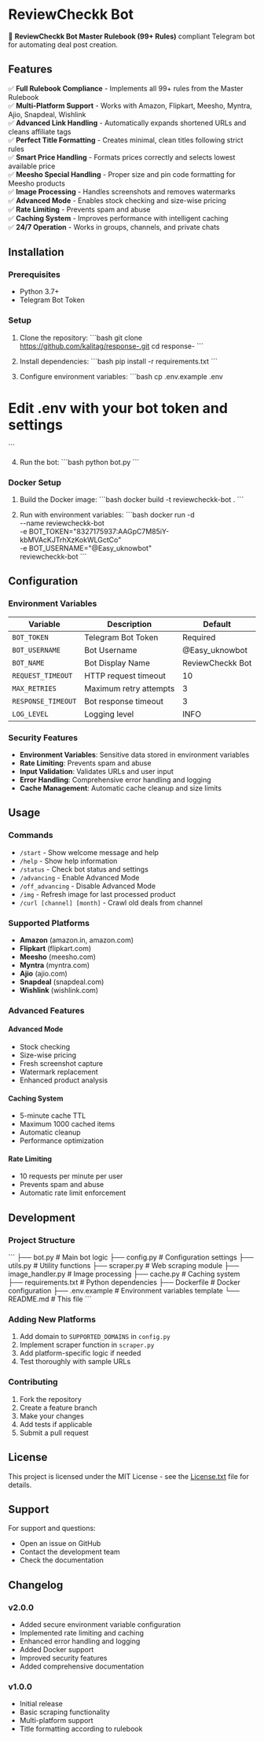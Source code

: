 # ReviewCheckk Bot

📖 **ReviewCheckk Bot Master Rulebook (99+ Rules)** compliant Telegram bot for automating deal post creation.

## Features

✅ **Full Rulebook Compliance** - Implements all 99+ rules from the Master Rulebook  
✅ **Multi-Platform Support** - Works with Amazon, Flipkart, Meesho, Myntra, Ajio, Snapdeal, Wishlink  
✅ **Advanced Link Handling** - Automatically expands shortened URLs and cleans affiliate tags  
✅ **Perfect Title Formatting** - Creates minimal, clean titles following strict rules  
✅ **Smart Price Handling** - Formats prices correctly and selects lowest available price  
✅ **Meesho Special Handling** - Proper size and pin code formatting for Meesho products  
✅ **Image Processing** - Handles screenshots and removes watermarks  
✅ **Advanced Mode** - Enables stock checking and size-wise pricing  
✅ **Rate Limiting** - Prevents spam and abuse  
✅ **Caching System** - Improves performance with intelligent caching  
✅ **24/7 Operation** - Works in groups, channels, and private chats

## Installation

### Prerequisites

- Python 3.7+
- Telegram Bot Token

### Setup

1. Clone the repository:
\`\`\`bash
git clone https://github.com/kalitag/response-.git
cd response-
\`\`\`

2. Install dependencies:
\`\`\`bash
pip install -r requirements.txt
\`\`\`

3. Configure environment variables:
\`\`\`bash
cp .env.example .env
# Edit .env with your bot token and settings
\`\`\`

4. Run the bot:
\`\`\`bash
python bot.py
\`\`\`

### Docker Setup

1. Build the Docker image:
\`\`\`bash
docker build -t reviewcheckk-bot .
\`\`\`

2. Run with environment variables:
\`\`\`bash
docker run -d \
  --name reviewcheckk-bot \
  -e BOT_TOKEN="8327175937:AAGpC7M85iY-kbMVAcKJTrhXzKokWLGctCo" \
  -e BOT_USERNAME="@Easy_uknowbot" \
  reviewcheckk-bot
\`\`\`

## Configuration

### Environment Variables

| Variable | Description | Default |
|----------|-------------|---------|
| `BOT_TOKEN` | Telegram Bot Token | Required |
| `BOT_USERNAME` | Bot Username | @Easy_uknowbot |
| `BOT_NAME` | Bot Display Name | ReviewCheckk Bot |
| `REQUEST_TIMEOUT` | HTTP request timeout | 10 |
| `MAX_RETRIES` | Maximum retry attempts | 3 |
| `RESPONSE_TIMEOUT` | Bot response timeout | 3 |
| `LOG_LEVEL` | Logging level | INFO |

### Security Features

- **Environment Variables**: Sensitive data stored in environment variables
- **Rate Limiting**: Prevents spam and abuse
- **Input Validation**: Validates URLs and user input
- **Error Handling**: Comprehensive error handling and logging
- **Cache Management**: Automatic cache cleanup and size limits

## Usage

### Commands

- `/start` - Show welcome message and help
- `/help` - Show help information
- `/status` - Check bot status and settings
- `/advancing` - Enable Advanced Mode
- `/off_advancing` - Disable Advanced Mode
- `/img` - Refresh image for last processed product
- `/curl [channel] [month]` - Crawl old deals from channel

### Supported Platforms

- **Amazon** (amazon.in, amazon.com)
- **Flipkart** (flipkart.com)
- **Meesho** (meesho.com)
- **Myntra** (myntra.com)
- **Ajio** (ajio.com)
- **Snapdeal** (snapdeal.com)
- **Wishlink** (wishlink.com)

### Advanced Features

#### Advanced Mode
- Stock checking
- Size-wise pricing
- Fresh screenshot capture
- Watermark replacement
- Enhanced product analysis

#### Caching System
- 5-minute cache TTL
- Maximum 1000 cached items
- Automatic cleanup
- Performance optimization

#### Rate Limiting
- 10 requests per minute per user
- Prevents spam and abuse
- Automatic rate limit enforcement

## Development

### Project Structure

\`\`\`
├── bot.py              # Main bot logic
├── config.py           # Configuration settings
├── utils.py            # Utility functions
├── scraper.py          # Web scraping module
├── image_handler.py    # Image processing
├── cache.py            # Caching system
├── requirements.txt    # Python dependencies
├── Dockerfile          # Docker configuration
├── .env.example        # Environment variables template
└── README.md           # This file
\`\`\`

### Adding New Platforms

1. Add domain to `SUPPORTED_DOMAINS` in `config.py`
2. Implement scraper function in `scraper.py`
3. Add platform-specific logic if needed
4. Test thoroughly with sample URLs

### Contributing

1. Fork the repository
2. Create a feature branch
3. Make your changes
4. Add tests if applicable
5. Submit a pull request

## License

This project is licensed under the MIT License - see the [License.txt](License.txt) file for details.

## Support

For support and questions:
- Open an issue on GitHub
- Contact the development team
- Check the documentation

## Changelog

### v2.0.0
- Added secure environment variable configuration
- Implemented rate limiting and caching
- Enhanced error handling and logging
- Added Docker support
- Improved security features
- Added comprehensive documentation

### v1.0.0
- Initial release
- Basic scraping functionality
- Multi-platform support
- Title formatting according to rulebook
